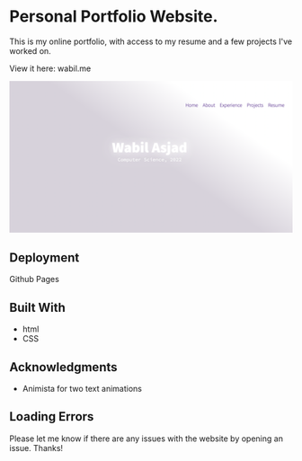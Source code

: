 # Personal Portfolio Website. 

This is my online portfolio, with access to my resume and a few projects I've worked on. 

View it here: wabil.me

![Error 404](https://github.com/wabilasjad/wabilasjad.github.io/blob/master/home.png)

## Deployment

Github Pages

## Built With

* html
* CSS

## Acknowledgments

* Animista for two text animations

## Loading Errors

Please let me know if there are any issues with the website by opening an issue. Thanks!
